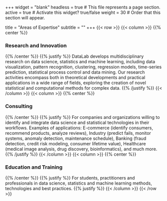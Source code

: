 +++
widget = "blank"
headless = true  # This file represents a page section.
active = true  # Activate this widget? true/false
weight = 30  # Order that this section will appear.

title = "Areas of Expertise"
subtitle = ""
+++
{{< row >}}
{{< column >}}
{{% center %}}
### Research and Innovation
{{% /center %}}
{{% justify %}}
DataLab develops multidisciplinary research on data science, statistics and machine learning, including data visualization, pattern recognition, clustering, regression models, time-series prediction, statistical process control and data mining. Our research activities encompass both in theoretical developments and practical applications in a wide range of fields, exploring the creation of novel statistical and computational methods for complex data.
{{% /justify %}}
{{< /column >}}
{{< column >}}
{{% center %}}
### Consulting
{{% /center %}}
{{% justify %}}
For companies and organizations willing to identify and integrate data science and statistical technologies in their workflows. Examples of applications: E-commerce (identify consumers, recommend products, analyze reviews), Industry (predict fails, monitor systems, anomaly detection, maintenance schedule), Banking (fraud detection, credit risk modeling, consumer lifetime value), Healthcare (medical image analysis, drug discovery, bioinformatics), and much more.
{{% /justify %}}
{{< /column >}}
{{< column >}}
{{% center %}}
### Education and Training
{{% /center %}}
{{% justify %}}
For students, practitioners and professionals in data science, statistics and machine learning methods, technologies and best practices.
{{% justify %}}
{{< /column >}}
{{< /row >}}